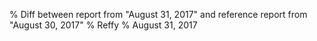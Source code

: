 % Diff between report from "August 31, 2017" and reference report from "August 30, 2017"
% Reffy
% August 31, 2017

